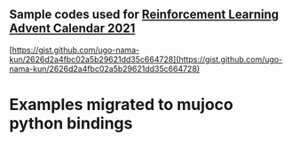 ## Sample codes used for [Reinforcement Learning Advent Calendar 2021](https://adventar.org/calendars/6362)
[https://gist.github.com/ugo-nama-kun/2626d2a4fbc02a5b29621dd35c664728](https://gist.github.com/ugo-nama-kun/2626d2a4fbc02a5b29621dd35c664728)

# Examples migrated to mujoco python bindings
